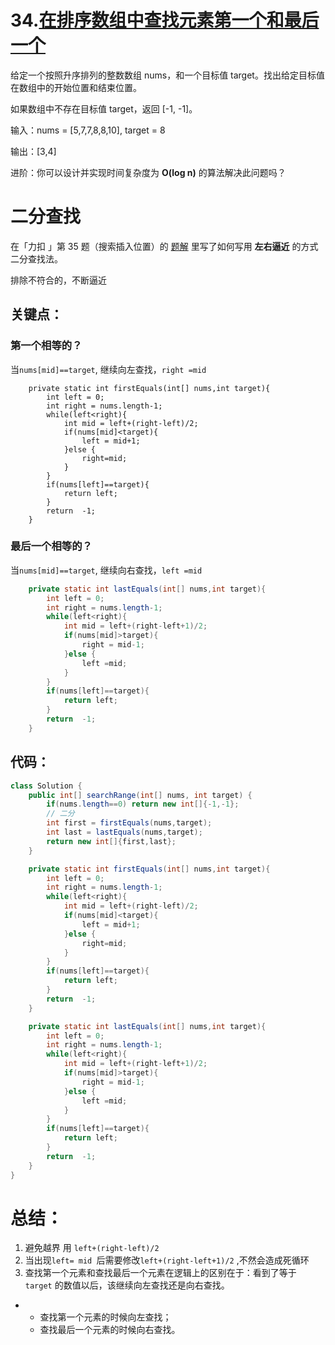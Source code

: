 # 34.[在排序数组中查找元素第一个和最后一个](https://leetcode-cn.com/problems/find-first-and-last-position-of-element-in-sorted-array)

给定一个按照升序排列的整数数组 nums，和一个目标值 target。找出给定目标值在数组中的开始位置和结束位置。

如果数组中不存在目标值 target，返回 [-1, -1]。

输入：nums = [5,7,7,8,8,10], target = 8

输出：[3,4]

进阶：你可以设计并实现时间复杂度为 **O(log n)** 的算法解决此问题吗？



# 二分查找

在「力扣 」第 35 题（搜索插入位置）的 [题解](https://leetcode-cn.com/problems/search-insert-position/solution/te-bie-hao-yong-de-er-fen-cha-fa-fa-mo-ban-python-/) 里写了如何写用 **左右逼近** 的方式二分查找法。

排除不符合的，不断逼近

## 关键点：

### 第一个相等的？

当`nums[mid]==target`, 继续向左查找，`right =mid`

```
    private static int firstEquals(int[] nums,int target){
        int left = 0;
        int right = nums.length-1;
        while(left<right){
            int mid = left+(right-left)/2;
            if(nums[mid]<target){
                left = mid+1;
            }else {
                right=mid;
            }
        }
        if(nums[left]==target){
            return left;
        }
        return  -1;
    }
```

### 最后一个相等的？

当`nums[mid]==target`, 继续向右查找，`left =mid`

```java
    private static int lastEquals(int[] nums,int target){
        int left = 0;
        int right = nums.length-1;
        while(left<right){
            int mid = left+(right-left+1)/2;
            if(nums[mid]>target){
                right = mid-1;
            }else {
                left =mid;
            }
        }
        if(nums[left]==target){
            return left;
        }
        return  -1;
    }
```

## 代码：

```java
class Solution {
    public int[] searchRange(int[] nums, int target) {
        if(nums.length==0) return new int[]{-1,-1};
        // 二分
        int first = firstEquals(nums,target);
        int last = lastEquals(nums,target);
        return new int[]{first,last};
    }

    private static int firstEquals(int[] nums,int target){
        int left = 0;
        int right = nums.length-1;
        while(left<right){
            int mid = left+(right-left)/2;
            if(nums[mid]<target){
                left = mid+1;
            }else {
                right=mid;
            }
        }
        if(nums[left]==target){
            return left;
        }
        return  -1;
    }

    private static int lastEquals(int[] nums,int target){
        int left = 0;
        int right = nums.length-1;
        while(left<right){
            int mid = left+(right-left+1)/2;
            if(nums[mid]>target){
                right = mid-1;
            }else {
                left =mid;
            }
        }
        if(nums[left]==target){
            return left;
        }
        return  -1;
    }
}
```

# 总结：

1. 避免越界 用 `left+(right-left)/2`
2. 当出现`left= mid `后需要修改`left+(right-left+1)/2` ,不然会造成死循环
3. 查找第一个元素和查找最后一个元素在逻辑上的区别在于：看到了等于 `target` 的数值以后，该继续向左查找还是向右查找。

- - 查找第一个元素的时候向左查找；
  - 查找最后一个元素的时候向右查找。